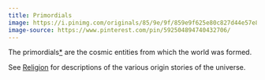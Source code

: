 ```yaml
---
title: Primordials
image: https://i.pinimg.com/originals/85/9e/9f/859e9f625e80c827d44e57e8984844b3.png
image-source: https://www.pinterest.com/pin/592504894740432706/
---
```


The primordials[\*](https://en.wikipedia.org/wiki/Greek_primordial_deities) are the cosmic entities from which the world was formed.

See [Religion](../religion) for descriptions of the various origin stories of the universe.
